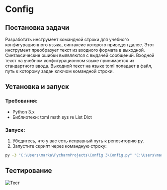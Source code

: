 # Config


## Постановка задачи
Разработать инструмент командной строки для учебного конфигурационного
языка, синтаксис которого приведен далее. Этот инструмент преобразует текст из
входного формата в выходной. Синтаксические ошибки выявляются с выдачей
сообщений.
Входной текст на учебном конфигурационном языке принимается из
стандартного ввода. Выходной текст на языке toml попадает в файл, путь к
которому задан ключом командной строки.


## Установка и запуск

### Требования:
- Python 3.x
- Библиотеки:  toml math sys re List Dict

### Запуск:
1. Убедитесь, что у вас есть исправный путь к репозиторию py.
2. Запустите скрипт через командную строку:
```bash
py -3 "C:\Users\marka\PycharmProjects\Config 3\Config.py" "C:\Users\marka\Desktop\output.toml"

```

## Тестирование
![Тест](https://i.imgur.com/ND4gZst.png)

